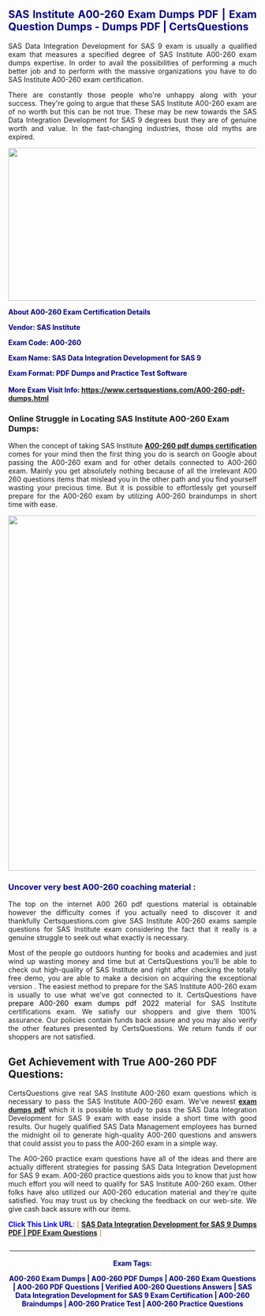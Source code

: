 <h2 style="text-align: justify;"><span style="color: #000080;">SAS Institute A00-260 Exam Dumps PDF | Exam Question Dumps - Dumps PDF | CertsQuestions</span></h2>
<p style="text-align: justify;">SAS Data Integration Development for SAS 9 exam is usually a qualified exam that measures a specified degree of SAS Institute  A00-260 exam dumps expertise. In order to avail the possibilities of performing a much better job and to perform with the massive organizations you have to do SAS Institute A00-260 exam certification.</p>
<p style="text-align: justify;">There are constantly those people who're unhappy along with your success. They're going to argue that these SAS Institute  A00-260 exam are of no worth but this can be not true. These may be new towards the SAS Data Integration Development for SAS 9 degrees bust they are of genuine worth and value. In the fast-changing industries, those old myths are expired.</p>
<p><img style="display: block; margin-left: auto; margin-right: auto;" src="https://i.imgur.com/eaP4ae9.png" width="840" height="310" /></p>
<p><span style="color: #000080;"><strong>About A00-260 Exam Certification Details</strong></span></p>
<p><span style="color: #000080;"><strong>Vendor: SAS Institute<br /></strong></span></p>
<p><span style="color: #000080;"><strong>Exam Code: A00-260</strong></span></p>
<p><span style="color: #000080;"><strong>Exam Name: SAS Data Integration Development for SAS 9</strong></span></p>
<p><span style="color: #000080;"><strong>Exam Format: PDF Dumps and Practice Test Software<br /><br />More Exam Visit Info: <span style="color: #ff6600;"><a href="https://www.certsquestions.com/A00-260-pdf-dumps.html">https://www.certsquestions.com/A00-260-pdf-dumps.html</a></span></strong></span></p>
<h3>Online Struggle in Locating SAS Institute A00-260 Exam Dumps:</h3>
<p style="text-align: justify;">When the concept of taking SAS Institute <a href="https://www.certsquestions.com/A00-260-pdf-dumps.html"><strong> A00-260 pdf dumps certification</strong></a> comes for your mind then the first thing you do is search on Google about passing the A00-260 exam and for other details connected to A00-260 exam. Mainly you get absolutely nothing because of all the irrelevant A00 260 questions items that mislead you in the other path and you find yourself wasting your precious time. But it is possible to effortlessly get yourself prepare for the A00-260 exam by utilizing A00-260 braindumps in short time with ease.</p>
<p><a href="https://www.certsquestions.com/A00-260-pdf-dumps.html"><img style="display: block; margin-left: auto; margin-right: auto;" src="https://i.imgur.com/pxhoKQ2.png" width="720" /></a></p>
<h3><span style="color: #000080;">Uncover very best  A00-260 coaching material :</span></h3>
<p style="text-align: justify;">The top on the internet A00 260 pdf questions material is obtainable however the difficulty comes if you actually need to discover it and thankfully Certsquestions.com give SAS Institute A00-260 exams sample questions for SAS Institute  exam considering the fact that it really is a genuine struggle to seek out what exactly is necessary.</p>
<p style="text-align: justify;">Most of the people go outdoors hunting for books and academies and just wind up wasting money and time but at CertsQuestions you'll be able to check out high-quality of SAS Institute  and right after checking the totally free demo, you are able to make a decision on acquiring the exceptional version . The easiest method to prepare for the SAS Institute A00-260 exam is usually to use what we've got connected to it. CertsQuestions have <span style="color: #000000;">prepare A00-260 exam dumps pdf 2022</span> material for SAS Institute certifications exam. We satisfy our shoppers and give them 100% assurance. Our policies contain funds back assure and you may also verify the other features presented by CertsQuestions. We return funds if our shoppers are not satisfied.</p>
<h2>Get Achievement with True A00-260 PDF Questions:</h2>
<p style="text-align: justify;">CertsQuestions give real SAS Institute A00-260 exam questions which is necessary to pass the SAS Institute  A00-260 exam. We've newest<strong>&nbsp;<a href="https://www.certsquestions.com/">exam dumps pdf</a></strong>&nbsp;which it is possible to study to pass the SAS Data Integration Development for SAS 9 exam with ease inside a short time with good results. Our hugely qualified SAS Data Management employees has burned the midnight oil to generate high-quality A00-260 questions and answers that could assist you to pass the A00-260 exam in a simple way.</p>
<p style="text-align: justify;">The A00-260 practice exam questions have all of the ideas and there are actually different strategies for passing SAS Data Integration Development for SAS 9 exam. A00-260 practice questions aids you to know that just how much effort you will need to qualify for SAS Institute  A00-260 exam. Other folks have also utilized our A00-260 education material and they're quite satisfied. You may trust us by checking the feedback on our web-site. We give cash back assure with our items.</p>
<p style="text-align: justify;"><span style="color: #0000ff;"><strong>Click This Link URL</strong>:</span> <span style="color: #ff6600;">[ <strong><a href="https://www.certsquestions.com/sas-data-management-certification.html">SAS Data Integration Development for SAS 9 Dumps PDF | PDF Exam Questions</a></strong> ]</span></p>
<p style="text-align: center;">______________________________________________________________________________</p>
<p style="text-align: center;"><span style="color: #000080;"><strong>Exam Tags:</strong></span></p>
<p style="text-align: center;"><span style="color: #000080;"><strong>A00-260 Exam Dumps | A00-260 PDF Dumps | A00-260 Exam Questions | A00-260 PDF Questions | Verified A00-260 Questions Answers | SAS Data Integration Development for SAS 9 Exam Certification | A00-260 Braindumps | A00-260 Pratice Test | A00-260 Practice Questions</strong></span></p>
